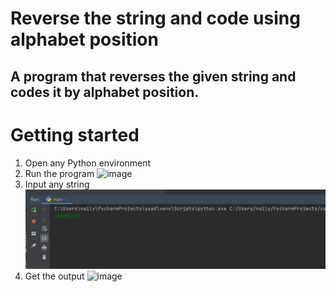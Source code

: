 # Reverse the string and code using alphabet position
## A program that reverses the given string and codes it by alphabet position.

# Getting started
1. Open any Python environment
2. Run the program
![image](https://github.com/nailyav/ssad/tree/main/screenshots/run.png)
3. Input any string
![image](https://github.com/nailyav/ssad/blob/main/screenshots/input.png)
4. Get the output
![image](https://github.com/nailyav/ssad/tree/main/screenshots/output.png)
# 
